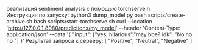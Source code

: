 реализация sentiment analysis с помощью torchserve n\
Инструкция по запуску:
python3 dump_model.py
bash scripts/create-archive.sh 
bash scripts/start-torchserve.sh 
curl --location 'http://127.0.0.1:8080/predictions/my_model' --header 'Content-Type: application/json' --data '{
    "input": ["yes, hilarious","may bbe? idk", "No no no "]
}'
Результат запроса к серверу:
[
  "Positive",
  "Neutral",
  "Negative"
]
